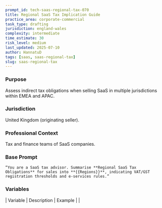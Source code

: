 ```yaml
---
prompt_id: tech-saas-regional-tax-070
title: Regional SaaS Tax Implication Guide
practice_area: corporate-commercial
task_type: drafting
jurisdiction: england-wales
complexity: intermediate
time_estimate: 30
risk_level: medium
last_updated: 2025-07-10
author: HannatuD
tags: [saas, saas-regional-tax]
slug: saas-regional-tax
---
```


### Purpose  
Assess indirect tax obligations when selling SaaS in multiple jurisdictions within EMEA and APAC.

### Jurisdiction  
United Kingdom (originating seller).

### Professional Context  
Tax and finance teams of SaaS companies.

### Base Prompt  
```text
“You are a SaaS tax advisor. Summarise **Regional SaaS Tax Obligations** for sales into **{{Regions}}**, indicating VAT/GST registration thresholds and e-services rules.”
```

### Variables  
| Variable | Description | Example |
|
